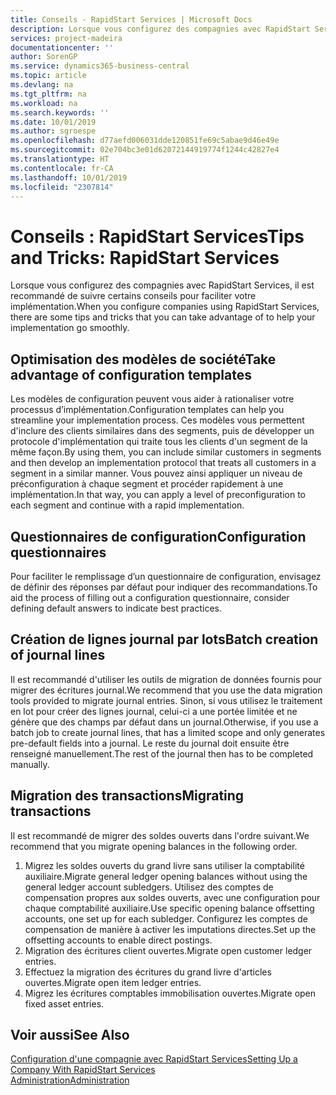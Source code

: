 ```yaml
---
title: Conseils - RapidStart Services | Microsoft Docs
description: Lorsque vous configurez des compagnies avec RapidStart Services, il est recommandé de suivre certains conseils pour faciliter votre implémentation.
services: project-madeira
documentationcenter: ''
author: SorenGP
ms.service: dynamics365-business-central
ms.topic: article
ms.devlang: na
ms.tgt_pltfrm: na
ms.workload: na
ms.search.keywords: ''
ms.date: 10/01/2019
ms.author: sgroespe
ms.openlocfilehash: d77aefd006031dde120851fe69c5abae9d46e49e
ms.sourcegitcommit: 02e704bc3e01d62072144919774f1244c42827e4
ms.translationtype: HT
ms.contentlocale: fr-CA
ms.lasthandoff: 10/01/2019
ms.locfileid: "2307814"
---
```

# <a name="tips-and-tricks-rapidstart-services"></a><span data-ttu-id="dd993-103">Conseils : RapidStart Services</span><span class="sxs-lookup"><span data-stu-id="dd993-103">Tips and Tricks: RapidStart Services</span></span>
<span data-ttu-id="dd993-104">Lorsque vous configurez des compagnies avec RapidStart Services, il est recommandé de suivre certains conseils pour faciliter votre implémentation.</span><span class="sxs-lookup"><span data-stu-id="dd993-104">When you configure companies using RapidStart Services, there are some tips and tricks that you can take advantage of to help your implementation go smoothly.</span></span>  

## <a name="take-advantage-of-configuration-templates"></a><span data-ttu-id="dd993-105">Optimisation des modèles de société</span><span class="sxs-lookup"><span data-stu-id="dd993-105">Take advantage of configuration templates</span></span>  
<span data-ttu-id="dd993-106">Les modèles de configuration peuvent vous aider à rationaliser votre processus d’implémentation.</span><span class="sxs-lookup"><span data-stu-id="dd993-106">Configuration templates can help you streamline your implementation process.</span></span> <span data-ttu-id="dd993-107">Ces modèles vous permettent d'inclure des clients similaires dans des segments, puis de développer un protocole d'implémentation qui traite tous les clients d'un segment de la même façon.</span><span class="sxs-lookup"><span data-stu-id="dd993-107">By using them, you can include similar customers in segments and then develop an implementation protocol that treats all customers in a segment in a similar manner.</span></span> <span data-ttu-id="dd993-108">Vous pouvez ainsi appliquer un niveau de préconfiguration à chaque segment et procéder rapidement à une implémentation.</span><span class="sxs-lookup"><span data-stu-id="dd993-108">In that way, you can apply a level of preconfiguration to each segment and continue with a rapid implementation.</span></span>  

## <a name="configuration-questionnaires"></a><span data-ttu-id="dd993-109">Questionnaires de configuration</span><span class="sxs-lookup"><span data-stu-id="dd993-109">Configuration questionnaires</span></span>  
<span data-ttu-id="dd993-110">Pour faciliter le remplissage d’un questionnaire de configuration, envisagez de définir des réponses par défaut pour indiquer des recommandations.</span><span class="sxs-lookup"><span data-stu-id="dd993-110">To aid the process of filling out a configuration questionnaire, consider defining default answers to indicate best practices.</span></span>  

## <a name="batch-creation-of-journal-lines"></a><span data-ttu-id="dd993-111">Création de lignes journal par lots</span><span class="sxs-lookup"><span data-stu-id="dd993-111">Batch creation of journal lines</span></span>  
<span data-ttu-id="dd993-112">Il est recommandé d'utiliser les outils de migration de données fournis pour migrer des écritures journal.</span><span class="sxs-lookup"><span data-stu-id="dd993-112">We recommend that you use the data migration tools provided to migrate journal entries.</span></span> <span data-ttu-id="dd993-113">Sinon, si vous utilisez le traitement en lot pour créer des lignes journal, celui-ci a une portée limitée et ne génère que des champs par défaut dans un journal.</span><span class="sxs-lookup"><span data-stu-id="dd993-113">Otherwise, if you use a batch job to create journal lines, that has a limited scope and only generates pre-default fields into a journal.</span></span> <span data-ttu-id="dd993-114">Le reste du journal doit ensuite être renseigné manuellement.</span><span class="sxs-lookup"><span data-stu-id="dd993-114">The rest of the journal then has to be completed manually.</span></span>  

## <a name="migrating-transactions"></a><span data-ttu-id="dd993-115">Migration des transactions</span><span class="sxs-lookup"><span data-stu-id="dd993-115">Migrating transactions</span></span>  
<span data-ttu-id="dd993-116">Il est recommandé de migrer des soldes ouverts dans l'ordre suivant.</span><span class="sxs-lookup"><span data-stu-id="dd993-116">We recommend that you migrate opening balances in the following order.</span></span>  

1.  <span data-ttu-id="dd993-117">Migrez les soldes ouverts du grand livre sans utiliser la comptabilité auxiliaire.</span><span class="sxs-lookup"><span data-stu-id="dd993-117">Migrate general ledger opening balances without using the general ledger account subledgers.</span></span> <span data-ttu-id="dd993-118">Utilisez des comptes de compensation propres aux soldes ouverts, avec une configuration pour chaque comptabilité auxiliaire.</span><span class="sxs-lookup"><span data-stu-id="dd993-118">Use specific opening balance offsetting accounts, one set up for each subledger.</span></span> <span data-ttu-id="dd993-119">Configurez les comptes de compensation de manière à activer les imputations directes.</span><span class="sxs-lookup"><span data-stu-id="dd993-119">Set up the offsetting accounts to enable direct postings.</span></span>  
2.  <span data-ttu-id="dd993-120">Migration des écritures client ouvertes.</span><span class="sxs-lookup"><span data-stu-id="dd993-120">Migrate open customer ledger entries.</span></span>  
3.  <span data-ttu-id="dd993-121">Effectuez la migration des écritures du grand livre d'articles ouvertes.</span><span class="sxs-lookup"><span data-stu-id="dd993-121">Migrate open item ledger entries.</span></span>  
4.  <span data-ttu-id="dd993-122">Migrez les écritures comptables immobilisation ouvertes.</span><span class="sxs-lookup"><span data-stu-id="dd993-122">Migrate open fixed asset entries.</span></span>  

## <a name="see-also"></a><span data-ttu-id="dd993-123">Voir aussi</span><span class="sxs-lookup"><span data-stu-id="dd993-123">See Also</span></span>  
[<span data-ttu-id="dd993-124">Configuration d'une compagnie avec RapidStart Services</span><span class="sxs-lookup"><span data-stu-id="dd993-124">Setting Up a Company With RapidStart Services</span></span>](admin-set-up-a-company-with-rapidstart.md)  
[<span data-ttu-id="dd993-125">Administration</span><span class="sxs-lookup"><span data-stu-id="dd993-125">Administration</span></span>](admin-setup-and-administration.md)
